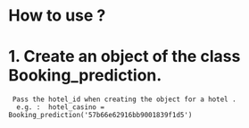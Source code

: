 # How to use ?

# 1. Create an object of the class Booking_prediction.
    
     Pass the hotel_id when creating the object for a hotel .
      e.g. :  hotel_casino = Booking_prediction('57b66e62916bb9001839f1d5')
    
